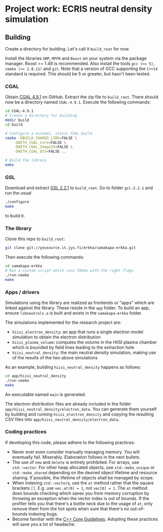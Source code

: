 # Project work: ECRIS neutral density simulation

## Building
Create a directory for building. Let's call it `build_root` for now.

Install the libraries `GMP`, `MPFR` and `Boost` on your system via the package manager.
Boost >= 1.48 is recommended.
Also install the tools `gcc (>= 5)`, `cmake (>= 2.8.11)` and `git`. Note that a version of GCC
supporting the `C++14` standard is required. This should be 5 or greater, but hasn't
been tested.

### CGAL
Obtain [CGAL 4.9.1](https://github.com/CGAL/cgal/releases/download/releases%2FCGAL-4.9.1/CGAL-4.9.1.zip) on
GitHub. Extract the zip file to `build_root`. There should now be a directory
named `CGAL-4.9.1`. Execute the following commands:
```sh
cd CGAL-4.9.1
# Create a directory for building
mkdir build
cd build

# Configure a minimal, static CGAL build
cmake -DBUILD_SHARED_LIBS=FALSE \
    -DWITH_CGAL_Core=FALSE \
    -DWITH_CGAL_ImageIO=FALSE \
    -DWITH_CGAL_Qt5=FALSE ..

# Build the library
make
```

### GSL
Download and extract [GSL 2.2.1](ftp://ftp.gnu.org/gnu/gsl/gsl-2.2.1.tar.gz) to `build_root`. Go to folder `gsl-2.2.1` and run the usual
```sh
./configure
make
```
to build it.

### The library
Clone this repo to `build_root`:
```sh
git clone git://yousource.it.jyu.fi/erkka/samakapa-erkka.git
```
Then execute the following commands:
```sh
cd samakapa-erkka
# Run a custom script which runs CMake with the right flags
./run-cmake
make
```

### Apps / drivers
Simulations using the library are realized as frontends or "apps" which are
linked against the library. These reside in the `app` folder. To build an app,
ensure `libneutrals.a` is built and exists in the `samakapa-erkka` folder.

The simulations implemented for the research project are:

* `hiisi_electron_density`: an app that runs a single electron model simulation to obtain the electron distribution
* `hiisi_plasma_volume`: computes the volume in the HIISI plasma chamber which
  is bounded by field lines leading to the extraction hole
* `hiisi_neutral_density`: the main neutral density simulation, making use of
  the results of the two above simulations

As an example, building `hiisi_neutral_density` happens as follows:
```sh
cd app/hiisi_neutral_density
./run-cmake
make
```
An executable named `main` is generated.

The electron distribution files are already included in the folder
`app/hiisi_neutral_density/electron_data`. You can generate them yourself by
building and running `hiisi_electron_density` and copying the resulting CSV
files into `app/hiisi_neutral_density/electron_data`.

### Coding practices
If developing this code, please adhere to the following practices:

* Never ever even consider manually managing memory. You will eventually fail. Miserably. Elaboration follows in the next bullets.
* The use of `new` and `delete` is entirely prohibited. For arrays, use `std::vector`.
  For other heap allocated objects, use `std::make_unique` or
  `std::make_shared` depending on the desired object lifetime and resource
  sharing. If possible, the lifetime of objects shall be managed by scope.
* When indexing `std::vector`s, use the `at` method rather that the square brackets
  `[]`. E.g. use `vec.at(0) = 1`, not `vec[0] = 1`. The `at` method does bounds
  checking which saves you from memory corruption by throwing an exception when
  the vector index is out of bounds. If the profiler tells you
  that there's a bottle neck due to the usage of `at`, only remove them from the
  hot spots when sure that there's no out-of-bounds indexing bugs.
* Become familiar with the [C++ Core
  Guidelines](https://isocpp.github.io/CppCoreGuidelines/). Adopting these
  practices will save you a lot of headache.

